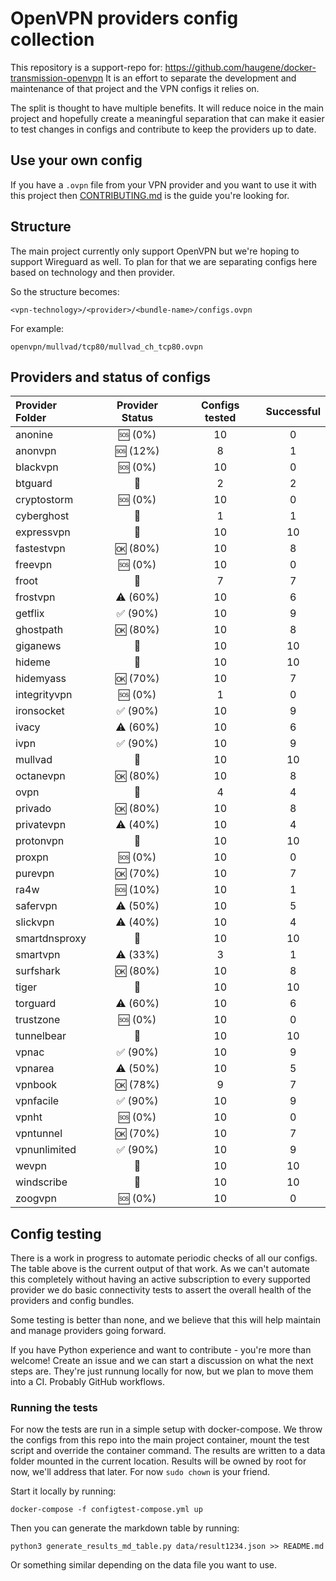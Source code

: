# OpenVPN providers config collection

This repository is a support-repo for: https://github.com/haugene/docker-transmission-openvpn
It is an effort to separate the development and maintenance of that project and the
VPN configs it relies on.

The split is thought to have multiple benefits. It will reduce noice in the main project and
hopefully create a meaningful separation that can make it easier to test changes in configs and contribute to keep the providers up to date.

## Use your own config

If you have a `.ovpn` file from your VPN provider and you want to use it with this project
then [CONTRIBUTING.md](CONTRIBUTING.md) is the guide you're looking for.

## Structure

The main project currently only support OpenVPN but we're hoping to support Wireguard as well.
To plan for that we are separating configs here based on technology and then provider.

So the structure becomes:
```
<vpn-technology>/<provider>/<bundle-name>/configs.ovpn
```

For example:
```
openvpn/mullvad/tcp80/mullvad_ch_tcp80.ovpn
```

## Providers and status of configs

| Provider Folder | Provider Status | Configs tested | Successful |
| :-------------- | :-------------: | :------------: | :--------: |
| anonine | :sos: (0%) | 10 | 0 |
| anonvpn | :sos: (12%) | 8 | 1 |
| blackvpn | :sos: (0%) | 10 | 0 |
| btguard | :100: | 2 | 2 |
| cryptostorm | :sos: (0%) | 10 | 0 |
| cyberghost | :100: | 1 | 1 |
| expressvpn | :100: | 10 | 10 |
| fastestvpn | :ok: (80%) | 10 | 8 |
| freevpn | :sos: (0%) | 10 | 0 |
| froot | :100: | 7 | 7 |
| frostvpn | :warning: (60%) | 10 | 6 |
| getflix | :white_check_mark: (90%) | 10 | 9 |
| ghostpath | :ok: (80%) | 10 | 8 |
| giganews | :100: | 10 | 10 |
| hideme | :100: | 10 | 10 |
| hidemyass | :ok: (70%) | 10 | 7 |
| integrityvpn | :sos: (0%) | 1 | 0 |
| ironsocket | :white_check_mark: (90%) | 10 | 9 |
| ivacy | :warning: (60%) | 10 | 6 |
| ivpn | :white_check_mark: (90%) | 10 | 9 |
| mullvad | :100: | 10 | 10 |
| octanevpn | :ok: (80%) | 10 | 8 |
| ovpn | :100: | 4 | 4 |
| privado | :ok: (80%) | 10 | 8 |
| privatevpn | :warning: (40%) | 10 | 4 |
| protonvpn | :100: | 10 | 10 |
| proxpn | :sos: (0%) | 10 | 0 |
| purevpn | :ok: (70%) | 10 | 7 |
| ra4w | :sos: (10%) | 10 | 1 |
| safervpn | :warning: (50%) | 10 | 5 |
| slickvpn | :warning: (40%) | 10 | 4 |
| smartdnsproxy | :100: | 10 | 10 |
| smartvpn | :warning: (33%) | 3 | 1 |
| surfshark | :ok: (80%) | 10 | 8 |
| tiger | :100: | 10 | 10 |
| torguard | :warning: (60%) | 10 | 6 |
| trustzone | :sos: (0%) | 10 | 0 |
| tunnelbear | :100: | 10 | 10 |
| vpnac | :white_check_mark: (90%) | 10 | 9 |
| vpnarea | :warning: (50%) | 10 | 5 |
| vpnbook | :ok: (78%) | 9 | 7 |
| vpnfacile | :white_check_mark: (90%) | 10 | 9 |
| vpnht | :sos: (0%) | 10 | 0 |
| vpntunnel | :ok: (70%) | 10 | 7 |
| vpnunlimited | :white_check_mark: (90%) | 10 | 9 |
| wevpn | :100: | 10 | 10 |
| windscribe | :100: | 10 | 10 |
| zoogvpn | :sos: (0%) | 10 | 0 |

## Config testing

There is a work in progress to automate periodic checks of all our configs. The table above is the current
output of that work. As we can't automate this completely without having an active subscription to every supported
provider we do basic connectivity tests to assert the overall health of the providers and config bundles.

Some testing is better than none, and we believe that this will help maintain and manage providers going forward.

If you have Python experience and want to contribute - you're more than welcome! Create an issue and we can
start a discussion on what the next steps are. They're just runnung locally for now, but we plan
to move them into a CI. Probably GitHub workflows.

### Running the tests

For now the tests are run in a simple setup with docker-compose. We throw the configs from this repo into
the main project container, mount the test script and override the container command.
The results are written to a data folder mounted in the current location. Results will be owned by root for now,
we'll address that later. For now `sudo chown` is your friend.

Start it locally by running:
```
docker-compose -f configtest-compose.yml up
```
Then you can generate the markdown table by running:
```
python3 generate_results_md_table.py data/result1234.json >> README.md
```
Or something similar depending on the data file you want to use.
